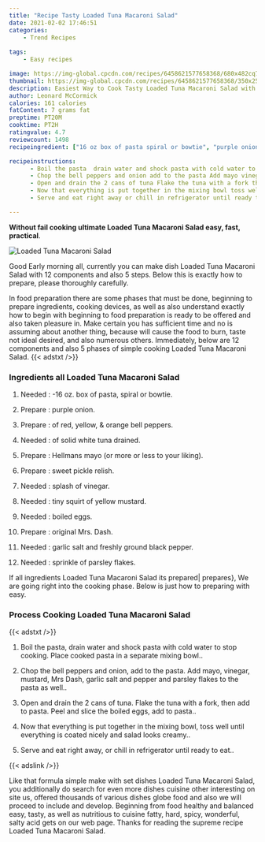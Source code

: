 ```yaml
---
title: "Recipe Tasty Loaded Tuna Macaroni Salad"
date: 2021-02-02 17:46:51
categories:
    - Trend Recipes
    
tags:
    - Easy recipes

image: https://img-global.cpcdn.com/recipes/6458621577658368/680x482cq70/loaded-tuna-macaroni-salad-recipe-main-photo.jpg
thumbnail: https://img-global.cpcdn.com/recipes/6458621577658368/350x250cq70/loaded-tuna-macaroni-salad-recipe-main-photo.jpg
description: Easiest Way to Cook Tasty Loaded Tuna Macaroni Salad with 12 ingredients and 5 stages of easy cooking.
author: Leonard McCormick
calories: 161 calories
fatContent: 7 grams fat
preptime: PT20M
cooktime: PT2H
ratingvalue: 4.7
reviewcount: 1498
recipeingredient: ["16 oz box of pasta spiral or bowtie", "purple onion", "of red yellow  orange bell peppers", "of solid white tuna drained", "Hellmans mayo or more or less to your liking", "sweet pickle relish", "splash of vinegar", "tiny squirt of yellow mustard", "boiled eggs", "original Mrs Dash", "garlic salt and freshly ground black pepper", "sprinkle of parsley flakes"]

recipeinstructions: 
      - Boil the pasta  drain water and shock pasta with cold water to stop cooking Place cooked pasta in a separate mixing bowl 
      - Chop the bell peppers and onion add to the pasta Add mayo vinegar mustard Mrs Dash garlic salt and pepper and parsley flakes to the pasta as well 
      - Open and drain the 2 cans of tuna Flake the tuna with a fork then add to pasta Peel and slice the boiled eggs add to pasta 
      - Now that everything is put together in the mixing bowl toss well until everything is coated nicely and salad looks creamy 
      - Serve and eat right away or chill in refrigerator until ready to eat

---
```




**Without fail cooking ultimate Loaded Tuna Macaroni Salad easy, fast, practical**. 


![Loaded Tuna Macaroni Salad](https://img-global.cpcdn.com/recipes/6458621577658368/680x482cq70/loaded-tuna-macaroni-salad-recipe-main-photo.jpg "Loaded Tuna Macaroni Salad")




Good Early morning all, currently you can make dish Loaded Tuna Macaroni Salad with 12 components and also 5 steps. Below this is exactly how to prepare, please thoroughly carefully.

In food preparation there are some phases that must be done, beginning to prepare ingredients, cooking devices, as well as also understand exactly how to begin with beginning to food preparation is ready to be offered and also taken pleasure in. Make certain you has sufficient time and no is assuming about another thing, because will cause the food to burn, taste not ideal desired, and also numerous others. Immediately, below are 12 components and also 5 phases of simple cooking Loaded Tuna Macaroni Salad.
{{< adstxt />}}

### Ingredients all Loaded Tuna Macaroni Salad


1. Needed  : -16 oz. box of pasta, spiral or bowtie.

1. Prepare  : purple onion.

1. Prepare  : of red, yellow, &amp; orange bell peppers.

1. Needed  : of solid white tuna drained.

1. Prepare  : Hellmans mayo (or more or less to your liking).

1. Prepare  : sweet pickle relish.

1. Needed  : splash of vinegar.

1. Needed  : tiny squirt of yellow mustard.

1. Needed  : boiled eggs.

1. Prepare  : original Mrs. Dash.

1. Needed  : garlic salt and freshly ground black pepper.

1. Needed  : sprinkle of parsley flakes.



If all ingredients Loaded Tuna Macaroni Salad its prepared| prepares}, We are going right into the cooking phase. Below is just how to preparing with easy.

### Process Cooking Loaded Tuna Macaroni Salad

{{< adstxt />}}


1. Boil the pasta,  drain water and shock pasta with cold water to stop cooking. Place cooked pasta in a separate mixing bowl..



1. Chop the bell peppers and onion, add to the pasta. Add mayo, vinegar, mustard, Mrs Dash, garlic salt and pepper and parsley flakes to the pasta as well..



1. Open and drain the 2 cans of tuna. Flake the tuna with a fork, then add to pasta. Peel and slice the boiled eggs, add to pasta..



1. Now that everything is put together in the mixing bowl, toss well until everything is coated nicely and salad looks creamy..



1. Serve and eat right away, or chill in refrigerator until ready to eat..





{{< adslink />}}

Like that formula simple make with set dishes Loaded Tuna Macaroni Salad, you additionally do search for even more dishes cuisine other interesting on site us, offered thousands of various dishes globe food and also we will proceed to include and develop. Beginning from food healthy and balanced easy, tasty, as well as nutritious to cuisine fatty, hard, spicy, wonderful, salty acid gets on our web page. Thanks for reading the supreme recipe Loaded Tuna Macaroni Salad.
